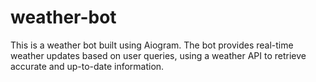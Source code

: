 # weather-bot
This is a weather bot built using Aiogram. The bot provides real-time weather updates based on user queries, using a weather API to retrieve accurate and up-to-date information.
